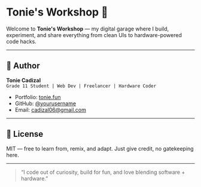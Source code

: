 # Tonie's Workshop 🚀

Welcome to **Tonie's Workshop** — my digital garage where I build, experiment, and share everything from clean UIs to hardware-powered code hacks.

---

## 🧠 Author

**Tonie Cadizal**  
`Grade 11 Student | Web Dev | Freelancer | Hardware Coder`

- Portfolio: [tonie.fun](https://tonie.fun)
- GitHub: [@yourusername](https://github.com/TonieC)
- Email: cadizal06@gmail.com

---

## 📝 License

MIT — free to learn from, remix, and adapt. Just give credit, no gatekeeping here.

---

> “I code out of curiosity, build for fun, and love blending software + hardware.”
